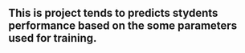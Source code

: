 ## This is project tends to predicts stydents performance based on the some parameters used for training.